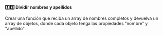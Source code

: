 <strong>1️⃣2️⃣ Dividir nombres y apellidos</strong>

Crear una función que reciba un array de nombres completos y devuelva un array de objetos, donde cada objeto tenga las propiedades "nombre" y "apellido".